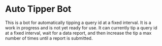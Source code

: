 # Auto Tipper Bot

This is a bot for automatically tipping a query id at a fixed interval. It is a work in progress and is not yet ready for use. It can currently tip a query id at a fixed interval, wait for a data report, and then increase the tip a max number of times until a report is submitted.